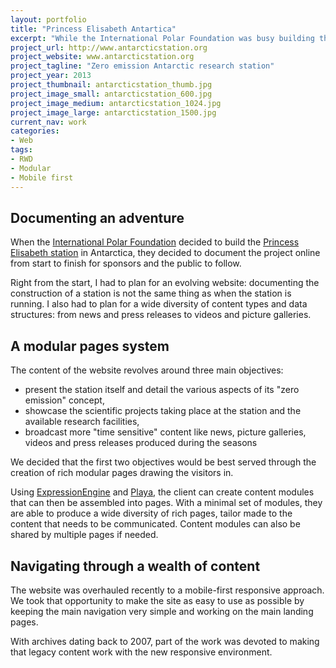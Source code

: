 ```yaml
---
layout: portfolio
title: "Princess Elisabeth Antartica"
excerpt: "While the International Polar Foundation was busy building the first “zero emission” research station in Antarctica, I got to build the website for it."
project_url: http://www.antarcticstation.org
project_website: www.antarcticstation.org
project_tagline: "Zero emission Antarctic research station"
project_year: 2013
project_thumbnail: antarcticstation_thumb.jpg
project_image_small: antarcticstation_600.jpg
project_image_medium: antarcticstation_1024.jpg
project_image_large: antarcticstation_1500.jpg
current_nav: work
categories:
- Web
tags:
- RWD
- Modular
- Mobile first
---
```


## Documenting an adventure

When the [International Polar Foundation](http://www.polarfoundation.org) decided to build the [Princess Elisabeth station](http://www.antarcticstation.org) in Antarctica, they decided to document the project online from start to finish for sponsors and the public to follow.

Right from the start, I had to plan for an evolving website: documenting the construction of a station is not the same thing as when the station is running. I also had to plan for a wide diversity of content types and data structures: from news and press releases to videos and picture galleries.

## A modular pages system

The content of the website revolves around three main objectives:

- present the station itself and detail the various aspects of its "zero emission" concept,
- showcase the scientific projects taking place at the station and the available research facilities,
- broadcast more "time sensitive" content like news, picture galleries, videos and press releases produced during the seasons

We decided that the first two objectives would be best served through the creation of rich modular pages drawing the visitors in.

Using [ExpressionEngine](https://ellislab.com/expressionengine) and [Playa](http://devot-ee.com/add-ons/playa), the client can create content modules that can then be assembled into pages. With a minimal set of modules, they are able to produce a wide diversity of rich pages, tailor made to the content that needs to be communicated. Content modules can also be shared by multiple pages if needed.

## Navigating through a wealth of content

The website was overhauled recently to a mobile-first responsive approach. We took that opportunity to make the site as easy to use as possible by keeping the main navigation very simple and working on the main landing pages.

With archives dating back to 2007, part of the work was devoted to making that legacy content work with the new responsive environment.